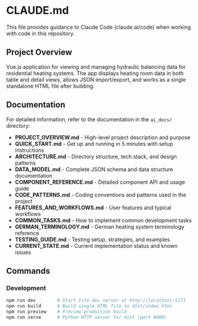 # CLAUDE.md

This file provides guidance to Claude Code (claude.ai/code) when working with code in this repository.

## Project Overview

Vue.js application for viewing and managing hydraulic balancing data for residential heating systems. The app displays heating room data in both table and detail views, allows JSON import/export, and works as a single standalone HTML file after building.

## Documentation

For detailed information, refer to the documentation in the `ai_docs/` directory:

- **PROJECT_OVERVIEW.md** - High-level project description and purpose
- **QUICK_START.md** - Get up and running in 5 minutes with setup instructions
- **ARCHITECTURE.md** - Directory structure, tech stack, and design patterns
- **DATA_MODEL.md** - Complete JSON schema and data structure documentation
- **COMPONENT_REFERENCE.md** - Detailed component API and usage guide
- **CODE_PATTERNS.md** - Coding conventions and patterns used in the project
- **FEATURES_AND_WORKFLOWS.md** - User features and typical workflows
- **COMMON_TASKS.md** - How to implement common development tasks
- **GERMAN_TERMINOLOGY.md** - German heating system terminology reference
- **TESTING_GUIDE.md** - Testing setup, strategies, and examples
- **CURRENT_STATE.md** - Current implementation status and known issues

## Commands

### Development
```zsh
npm run dev        # Start Vite dev server at http://localhost:5173
npm run build      # Build single HTML file to dist/index.html
npm run preview    # Preview production build
npm run serve      # Python HTTP server for dist (port 8080)
```